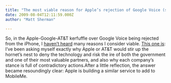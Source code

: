 ```yaml
---
title: "The most viable reason for Apple’s rejection of Google Voice (so far)"
date: 2009-08-04T12:11:59.000Z
author: "Matt Sherman"

---
```


So, in the Apple-Google-AT&amp;T kerfuffle over Google Voice being rejected from the iPhone, I [haven’t heard](/blog/post/A-market-opportunity-for-Verizon-and-Sprint.aspx) many reasons I consider viable. [This one is](http://www.eweek.com/c/a/Mobile-and-Wireless/Apples-Rejection-of-Google-Voice-Points-to-Just-One-Thing-189443/):
I’ve been asking myself exactly why Apple or AT&amp;T would stir up the hornet’s nest to deny the technology and risk the ire of both the government and one of their most valuable partners, and also why each company’s stance is full of contradictory actions.After a little reflection, the answer became resoundingly clear: Apple is building a similar service to add to MobileMe.
